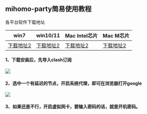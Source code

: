 ## mihomo-party简易使用教程

各平台软件下载地址

| win7 | win10/11 | Mac Intel芯片 | Mac M芯片 |
|-----|-----|-----|-----|
| [下载地址2](https://file.helloking.top/clash/mihono-party/windows/mihomo-party-win7-1.3.1-x64-setup.exe) | [下载地址2](https://file.helloking.top/clash/mihono-party/windows/mihomo-party-windows-1.3.1-x64-setup.exe) | [下载地址2](https://file.helloking.top/clash/mihono-party/macOs/mihomo-party-macos-1.5.12-x64.pkg) | [下载地址2](https://file.helloking.top/clash/mihono-party/macOs/mihomo-party-macos-1.5.12-arm64.pkg) |


<!-- | 行3 单元格1 | 行3 单元格2 | 行3 单元格3 | 行3 单元格4 | -->

#### 1、下载安装后，先导入clash订阅
![](/img2/mihomo/m1.png)

#### 2、选中一个有延迟的节点，开启系统代理，即可在浏览器打开google
![](/img2/mihomo/m2.png)

#### 3、如果还是不行，开启虚拟网卡，要输入密码的话，就是开机密码。
